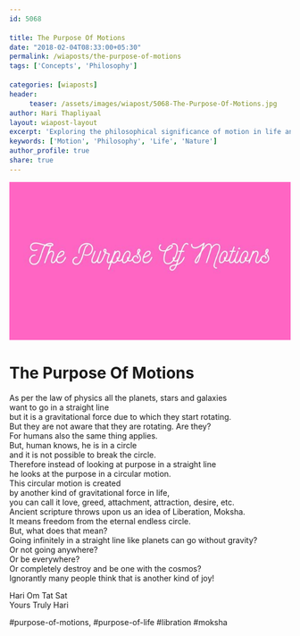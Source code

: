 ```yaml
--- 
id: 5068

title: The Purpose Of Motions
date: "2018-02-04T08:33:00+05:30"
permalink: /wiaposts/the-purpose-of-motions
tags: ['Concepts', 'Philosophy']    

categories: [wiaposts] 
header:
     teaser: /assets/images/wiapost/5068-The-Purpose-Of-Motions.jpg
author: Hari Thapliyaal 
layout: wiapost-layout
excerpt: 'Exploring the philosophical significance of motion in life and nature.' 
keywords: ['Motion', 'Philosophy', 'Life', 'Nature']
author_profile: true 
share: true 
---
```


![The Purpose Of Motions](/assets/images/wiapost/5068-The-Purpose-Of-Motions.jpg)     
   
# The Purpose Of Motions
    
As per the law of physics all the planets, stars and galaxies    
want to go in a straight line    
but it is a gravitational force due to which they start rotating.    
But they are not aware that they are rotating. Are they?    
For humans also the same thing applies.    
But, human knows, he is in a circle    
and it is not possible to break the circle.    
Therefore instead of looking at purpose in a straight line    
he looks at the purpose in a circular motion.    
This circular motion is created    
by another kind of gravitational force in life,    
you can call it love, greed, attachment, attraction, desire, etc.    
Ancient scripture throws upon us an idea of Liberation, Moksha.    
It means freedom from the eternal endless circle.    
But, what does that mean?    
Going infinitely in a straight line like planets can go without gravity?    
Or not going anywhere?    
Or be everywhere?    
Or completely destroy and be one with the cosmos?    
Ignorantly many people think that is another kind of joy!    
    
Hari Om Tat Sat    
Yours Truly Hari    
    
#purpose-of-motions, #purpose-of-life #libration #moksha    
